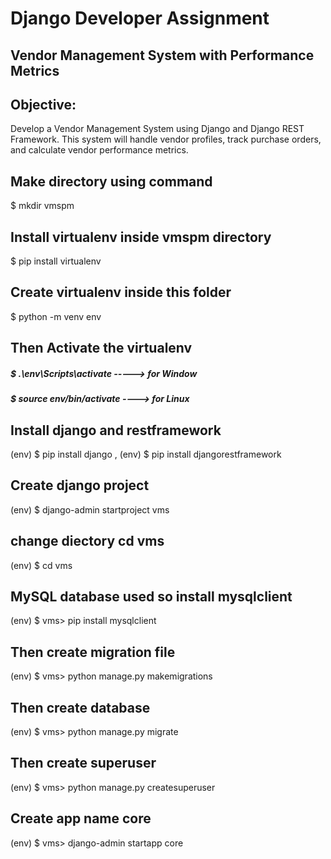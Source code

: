 # Django Developer Assignment
## Vendor Management System with Performance Metrics
## Objective:
Develop a Vendor Management System using Django and Django REST Framework. This
system will handle vendor profiles, track purchase orders, and calculate vendor performance
metrics.

## Make directory using command
$ mkdir vmspm

## Install virtualenv inside vmspm directory
$ pip install virtualenv

## Create virtualenv inside this folder
$ python -m venv env 

## Then Activate the virtualenv
##### $ .\env\Scripts\activate   -----> for Window
##### $  source env/bin/activate  ----> for Linux

## Install django and restframework 
(env) $ pip install django , (env)  $ pip install djangorestframework

## Create django project 
(env)  $ django-admin startproject vms

## change diectory cd vms
(env)  $ cd vms

## MySQL database used so install mysqlclient
(env) $ vms> pip install mysqlclient

## Then create migration file
(env) $ vms> python manage.py makemigrations

## Then create database
(env) $ vms> python manage.py migrate

## Then create superuser
(env) $ vms> python manage.py createsuperuser

## Create app name core
(env) $ vms> django-admin startapp core


